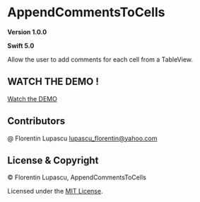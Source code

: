 # AppendCommentsToCells

**Version 1.0.0**

**Swift 5.0**

Allow the user to add comments for each cell from a TableView.

##                                                            WATCH THE DEMO !

[Watch the DEMO](https://raw.githubusercontent.com/tygruletz/YouTubeClone/master/Demo/YouTubePreviewImage.png)

## Contributors
@ Florentin Lupascu <lupascu_florentin@yahoo.com>

## License & Copyright
© Florentin Lupascu, AppendCommentsToCells

Licensed under the [MIT License](LICENSE).
